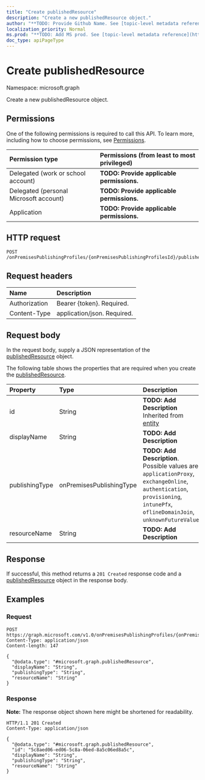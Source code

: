 ```yaml
---
title: "Create publishedResource"
description: "Create a new publishedResource object."
author: "**TODO: Provide Github Name. See [topic-level metadata reference](https://msgo.azurewebsites.net/add/document/guidelines/metadata.html#topic-level-metadata)**"
localization_priority: Normal
ms.prod: "**TODO: Add MS prod. See [topic-level metadata reference](https://msgo.azurewebsites.net/add/document/guidelines/metadata.html#topic-level-metadata)**"
doc_type: apiPageType
---
```


# Create publishedResource
Namespace: microsoft.graph



Create a new publishedResource object.

## Permissions
One of the following permissions is required to call this API. To learn more, including how to choose permissions, see [Permissions](/graph/permissions-reference).

|Permission type|Permissions (from least to most privileged)|
|:---|:---|
|Delegated (work or school account)|**TODO: Provide applicable permissions.**|
|Delegated (personal Microsoft account)|**TODO: Provide applicable permissions.**|
|Application|**TODO: Provide applicable permissions.**|

## HTTP request

<!-- {
  "blockType": "ignored"
}
-->
``` http
POST /onPremisesPublishingProfiles/{onPremisesPublishingProfilesId}/publishedResources
```

## Request headers
|Name|Description|
|:---|:---|
|Authorization|Bearer {token}. Required.|
|Content-Type|application/json. Required.|

## Request body
In the request body, supply a JSON representation of the [publishedResource](../resources/publishedresource.md) object.

The following table shows the properties that are required when you create the [publishedResource](../resources/publishedresource.md).

|Property|Type|Description|
|:---|:---|:---|
|id|String|**TODO: Add Description** Inherited from [entity](../resources/entity.md)|
|displayName|String|**TODO: Add Description**|
|publishingType|onPremisesPublishingType|**TODO: Add Description**. Possible values are: `applicationProxy`, `exchangeOnline`, `authentication`, `provisioning`, `intunePfx`, `oflineDomainJoin`, `unknownFutureValue`.|
|resourceName|String|**TODO: Add Description**|



## Response

If successful, this method returns a `201 Created` response code and a [publishedResource](../resources/publishedresource.md) object in the response body.

## Examples

### Request
<!-- {
  "blockType": "request",
  "name": "create_publishedresource_from_"
}
-->
``` http
POST https://graph.microsoft.com/v1.0/onPremisesPublishingProfiles/{onPremisesPublishingProfilesId}/publishedResources
Content-Type: application/json
Content-length: 147

{
  "@odata.type": "#microsoft.graph.publishedResource",
  "displayName": "String",
  "publishingType": "String",
  "resourceName": "String"
}
```


### Response
**Note:** The response object shown here might be shortened for readability.
<!-- {
  "blockType": "response",
  "truncated": true,
  "@odata.type": "microsoft.graph.publishedResource"
}
-->
``` http
HTTP/1.1 201 Created
Content-Type: application/json

{
  "@odata.type": "#microsoft.graph.publishedResource",
  "id": "5c8aed06-ed06-5c8a-06ed-8a5c06ed8a5c",
  "displayName": "String",
  "publishingType": "String",
  "resourceName": "String"
}
```


